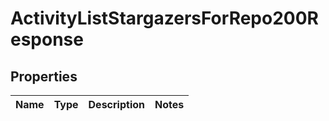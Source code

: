 
# ActivityListStargazersForRepo200Response

## Properties
Name | Type | Description | Notes
------------ | ------------- | ------------- | -------------



